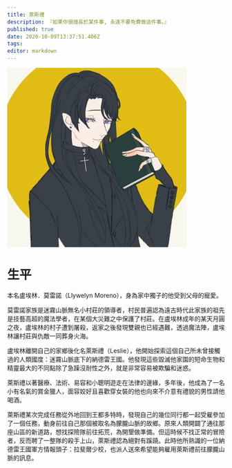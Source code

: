 ```yaml
---
title: 萊斯禮
description: 『如果你很擅長於某件事, 永遠不要免費做這件事。』
published: true
date: 2020-10-09T13:37:51.406Z
tags: 
editor: markdown
---
```




![leslie.jpg](/leslie.jpg)

# 生平

本名盧埃林．莫雷諾（Llywelyn Moreno），身為家中獨子的他受到父母的寵愛。	

莫雷諾家族是迷霧山脈無名小村莊的領導者，村民普遍認為遠古時代此家族的祖先是技藝高超的魔法學者，在某個大災難之中保護了村莊。在盧埃林成年的某天月圓之夜，盧埃林的村子遭到屠殺，返家之後發現雙親也已經遇難，透過魔法陣，盧埃林讓村莊與仇敵一同葬身火海。
																								
盧埃林離開自己的家鄉後化名萊斯禮（Leslie），他開始探索這個自己所未曾接觸過的人類國度：迷霧山脈底下的納德雷王國。他發現這些毀滅他家園的短命生物和精靈最大的不同點除了急躁沒耐性之外，就是非常容易被欺騙和迷惑。

萊斯禮以著醫療、法術、易容和小聰明遊走在法律的邊緣，多年後，他成為了一名小有名氣的賞金獵人，面容姣好且喜歡穿女裝的他也向來不介意有禮貌的男性請他喝酒。

萊斯禮某次完成任務從外地回到王都多特時，發現自己的幾位同行都一起受雇參加了一個任務，動身前往自己那個被取名為朦朧山脈的故鄉。原來人類開闢了通往那座山區的新道路，想找探險隊前往拓荒，為開墾做準備。但這時候不找正常的冒險者，反而聘了一整隊的殺手上山，萊斯禮認為絕對有蹊蹺。此時他所熟識的一位納德雷王國軍方情報頭子：拉斐爾少校，也派人送來希望能夠雇用萊斯禮前往朦朧山脈的訊息。			

